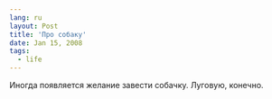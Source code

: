 ```yaml
---
lang: ru
layout: Post
title: 'Про собаку'
date: Jan 15, 2008
tags:
  - life
---
```


Иногда появляется желание завести собачку. Луговую, конечно.
